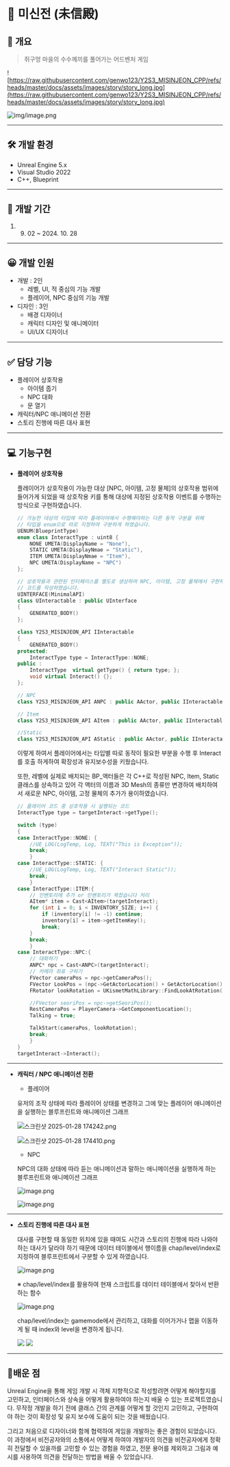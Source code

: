 # 🏮 미신전 (未信殿)

## 📝 개요

> 쥐구멍 마을의 수수께끼를 풀어가는 어드벤처 게임
> 

![https://raw.githubusercontent.com/genwo123/Y2S3_MISINJEON_CPP/refs/heads/master/docs/assets/images/story/story_long.jpg](https://raw.githubusercontent.com/genwo123/Y2S3_MISINJEON_CPP/refs/heads/master/docs/assets/images/story/story_long.jpg)

![img/image.png](img/image.png)

---

## 🛠 개발 환경

- Unreal Engine 5.x
- Visual Studio 2022
- C++, Blueprint

---

## **📅 개발 기간**

1. 09. 02 ~ 2024. 10. 28

---

## 😀 개발 인원

- 개발 : 2인
    - 레벨, UI, 적 중심의 기능 개발
    - 플레이어, NPC 중심의 기능 개발
- 디자인 : 3인
    - 배경 디자이너
    - 캐릭터 디자인 및 애니메이터
    - UI/UX 디자이너

---

## ✅ 담당 기능

- 플레이어 상호작용
    - 아이템 줍기
    - NPC 대화
    - 문 열기
- 캐릭터/NPC 애니메이션 전환
- 스토리 진행에 따른 대사 표현

---

## 💻 기능구현

- **플레이어 상호작용**
    
     플레이어가 상호작용이 가능한 대상 [NPC, 아이템, 고정 물체]의 상호작용 범위에 들어가게 되었을 때 상호작용 키를 통해 대상에 지정된 상호작용 이벤트를 수행하는 방식으로 구현하였습니다.
    
    ```cpp
    // 가능한 대상의 타입에 따라 플레이어에서 수행해야하는 다른 동작 구분을 위해 
    // 타입을 enum으로 따로 지정하여 구분하게 하였습니다.
    UENUM(BlueprintType)
    enum class InteractType : uint8 {
    	NONE UMETA(DisplayName = "None"),
    	STATIC UMETA(DisplayNmae = "Static"),
    	ITEM UMETA(DisplayNmae = "Item"),
    	NPC UMETA(DisplayName = "NPC")
    };
    
    // 상호작용과 관련된 인터페이스를 별도로 생성하여 NPC, 아이템, 고정 물체에서 구현하게
    // 코드를 작성하였습니다.
    UINTERFACE(MinimalAPI)
    class UInteractable : public UInterface
    {
    	GENERATED_BODY()
    };
    
    class Y2S3_MISINJEON_API IInteractable
    {
    	GENERATED_BODY()
    protected:
    	InteractType type = InteractType::NONE;
    public :
    	InteractType  virtual getType() { return type; };
    	void virtual Interact() {};
    };
    ```
    
    ```cpp
    // NPC
    class Y2S3_MISINJEON_API ANPC : public AActor, public IInteractable, public IConversation
    
    // Item
    class Y2S3_MISINJEON_API AItem : public AActor, public IInteractable
    
    //Static
    class Y2S3_MISINJEON_API AStatic : public AActor, public IInteractable
    ```
    
     이렇게 하여서 플레이어에서는 타입별 따로 동작이 필요한 부분을 수행 후 Interact를 호출 하게하여 확장성과 유지보수성을 키웠습니다. 
    
     또한, 레벨에 실제로 배치되는 BP_액터들은 각 C++로 작성된 NPC, Item, Static 클래스를 상속하고 있어 각 액터의 이름과 3D Mesh의 종류만 변경하여 배치하여서 새로운 NPC, 아이템, 고정 물체의 추가가 용이하였습니다.
    
    ```cpp
    // 플레이어 코드 중 상호작용 시 실행되는 코드
    InteractType type = targetInteract->getType();
    
    switch (type)
    {
    case InteractType::NONE: {
    	//UE_LOG(LogTemp, Log, TEXT("This is Exception"));
    	break;
    	}
    case InteractType::STATIC: {
    	//UE_LOG(LogTemp, Log, TEXT("Interact Static"));
    	break;
    	}
    case InteractType::ITEM:{
    	// 인벤토리에 추가 or 인벤토리가 꽉찼습니다 처리
    	AItem* item = Cast<AItem>(targetInteract);
    	for (int i = 0; i < INVENTORY_SIZE; i++) {
    		if (inventory[i] != -1) continue;
    		inventory[i] = item->getItemKey();
    		break;
    	}
    	break;
    	}
    case InteractType::NPC:{
    	// 대화하기
    	ANPC* npc = Cast<ANPC>(targetInteract);
    	// 카메라 좌표 구하기
    	FVector cameraPos = npc->getCameraPos();
    	FVector LookPos = (npc->GetActorLocation() + GetActorLocation()) * 0.5f;
    	FRotator lookRotation = UKismetMathLibrary::FindLookAtRotation(cameraPos,LookPos);
    
    	//FVector seoriPos = npc->getSeoriPos();
    	RestCameraPos = PlayerCamera->GetComponentLocation();
    	Talking = true;
    
    	TalkStart(cameraPos, lookRotation);
    	break;
    	}
    }
    targetInteract->Interact();
    ```
    

---

- **캐릭터 / NPC 애니메이션 전환**
    - 플레이어
    
    유저의 조작 상태에 따라 플레이어 상태를 변경하고 그에 맞는 플레이어 애니메이션을 실행하는 블루프린트와 애니메이션 그래프
    
    ![스크린샷 2025-01-28 174242.png](img/%EC%8A%A4%ED%81%AC%EB%A6%B0%EC%83%B7_2025-01-28_174242.png)
    
    ![스크린샷 2025-01-28 174410.png](img/%EC%8A%A4%ED%81%AC%EB%A6%B0%EC%83%B7_2025-01-28_174410.png)
    
    - NPC
    
    NPC의 대화 상태에 따라 듣는 애니메이션과 말하는 애니메이션을 실행하게 하는 블루프린트와 애니메이션 그래프
    
    ![image.png](img/image%201.png)
    
    ![image.png](img/image%202.png)
    

---

- **스토리 진행에 따른 대사 표현**
    
     대사를 구현할 때 동일한 위치에 있을 때여도 시간과 스토리의 진행에 따라 나와야하는 대사가 달라야 하기 때문에 데이터 테이블에서 행이름을 chap/level/index로 지정하여 블루프린트에서 구분할 수 있게 하였습니다.
    
    ![image.png](img/image%203.png)
    
    ※ chap/level/index를 활용하여 현재 스크립트를 데이터 테이블에서 찾아서 반환하는 함수
    
    ![image.png](img/image%204.png)
    
    chap/level/index는 gamemode에서 관리하고, 대화를 이어가거나 맵을 이동하게 될 때 index와 level을 변경하게 됩니다.
    <div>
        <img src="img/image%205.png"></img>
        <img src="img/image%206.png"></img> 
    </div>

---

## 📝배운 점

 Unreal Engine을 통해 게임 개발 시 객체 지향적으로 작성할려면 어떻게 해야할지를 고민하고, 인터페이스와 상속을 어떻게 활용하여야 하는지  배울 수 있는 프로젝트였습니다. 무작정 개발을 하기 전에 클래스 간의 관계를 어떻게 할 것인지 고민하고, 구현하여야 하는 것이 확장성 및 유지 보수에 도움이 되는 것을 배웠습니다.

 그리고 처음으로 디자이너와 함께 협력하여 게임을 개발하는 좋은 경험이 되었습니다. 이 과정에서 비전공자와의 소통에서 어떻게 하여야 개발자의 의견을 비전공자에게 정확히 전달할 수 있을까를 고민할 수 있는 경험을 하였고, 전문 용어를 제외하고 그림과 예시를 사용하여 의견을 전달하는 방법을 배울 수 있었습니다.
